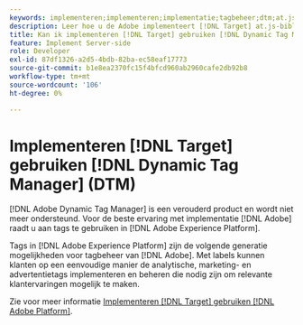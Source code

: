 ```yaml
---
keywords: implementeren;implementeren;implementatie;tagbeheer;dtm;at.js;dynamisch tagbeheer
description: Leer hoe u de Adobe implementeert [!DNL Target] at.js-bibliotheek met de verouderde Dynamic Tag Management (DTM). Tags in [!DNL Adobe Experience Platform] is de aangewezen methode om uit te voeren [!DNL Target].
title: Kan ik implementeren [!DNL Target] gebruiken [!DNL Dynamic Tag Manager] (DTM)?
feature: Implement Server-side
role: Developer
exl-id: 87df1326-a2d5-4bdb-82ba-ec58eaf17773
source-git-commit: b1e8ea2370fc15f4bfcd960ab2960cafe2db92b8
workflow-type: tm+mt
source-wordcount: '106'
ht-degree: 0%

---
```


# Implementeren [!DNL Target] gebruiken [!DNL Dynamic Tag Manager] (DTM)

[!DNL Adobe Dynamic Tag Manager] is een verouderd product en wordt niet meer ondersteund. Voor de beste ervaring met implementatie [!DNL Adobe] raadt u aan tags te gebruiken in [!DNL Adobe Experience Platform].

Tags in [!DNL Adobe Experience Platform] zijn de volgende generatie mogelijkheden voor tagbeheer van [!DNL Adobe]. Met labels kunnen klanten op een eenvoudige manier de analytische, marketing- en advertentietags implementeren en beheren die nodig zijn om relevante klantervaringen mogelijk te maken.

Zie voor meer informatie [Implementeren [!DNL Target] gebruiken [!DNL Adobe Platform]](https://developer.adobe.com/target/implement/client-side/atjs/how-to-deployatjs/implement-target-using-adobe-launch/).

